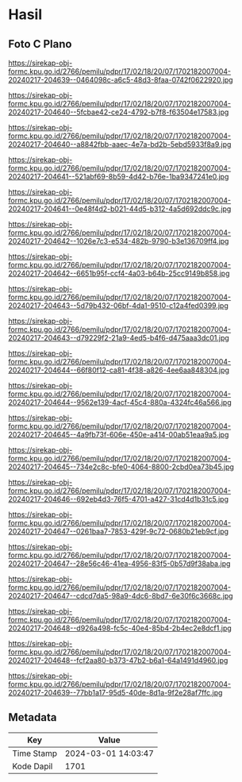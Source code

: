 # Hasil

## Foto C Plano

https://sirekap-obj-formc.kpu.go.id/2766/pemilu/pdpr/17/02/18/20/07/1702182007004-20240217-204639--0464098c-a6c5-48d3-8faa-0742f0622920.jpg

https://sirekap-obj-formc.kpu.go.id/2766/pemilu/pdpr/17/02/18/20/07/1702182007004-20240217-204640--5fcbae42-ce24-4792-b7f8-f63504e17583.jpg

https://sirekap-obj-formc.kpu.go.id/2766/pemilu/pdpr/17/02/18/20/07/1702182007004-20240217-204640--a8842fbb-aaec-4e7a-bd2b-5ebd5933f8a9.jpg

https://sirekap-obj-formc.kpu.go.id/2766/pemilu/pdpr/17/02/18/20/07/1702182007004-20240217-204641--521abf69-8b59-4d42-b76e-1ba9347241e0.jpg

https://sirekap-obj-formc.kpu.go.id/2766/pemilu/pdpr/17/02/18/20/07/1702182007004-20240217-204641--0e48f4d2-b021-44d5-b312-4a5d692ddc9c.jpg

https://sirekap-obj-formc.kpu.go.id/2766/pemilu/pdpr/17/02/18/20/07/1702182007004-20240217-204642--1026e7c3-e534-482b-9790-b3e136709ff4.jpg

https://sirekap-obj-formc.kpu.go.id/2766/pemilu/pdpr/17/02/18/20/07/1702182007004-20240217-204642--6651b95f-ccf4-4a03-b64b-25cc9149b858.jpg

https://sirekap-obj-formc.kpu.go.id/2766/pemilu/pdpr/17/02/18/20/07/1702182007004-20240217-204643--5d79b432-06bf-4da1-9510-c12a4fed0399.jpg

https://sirekap-obj-formc.kpu.go.id/2766/pemilu/pdpr/17/02/18/20/07/1702182007004-20240217-204643--d79229f2-21a9-4ed5-b4f6-d475aaa3dc01.jpg

https://sirekap-obj-formc.kpu.go.id/2766/pemilu/pdpr/17/02/18/20/07/1702182007004-20240217-204644--66f80f12-ca81-4f38-a826-4ee6aa848304.jpg

https://sirekap-obj-formc.kpu.go.id/2766/pemilu/pdpr/17/02/18/20/07/1702182007004-20240217-204644--9562e139-4acf-45c4-880a-4324fc46a566.jpg

https://sirekap-obj-formc.kpu.go.id/2766/pemilu/pdpr/17/02/18/20/07/1702182007004-20240217-204645--4a9fb73f-606e-450e-a414-00ab51eaa9a5.jpg

https://sirekap-obj-formc.kpu.go.id/2766/pemilu/pdpr/17/02/18/20/07/1702182007004-20240217-204645--734e2c8c-bfe0-4064-8800-2cbd0ea73b45.jpg

https://sirekap-obj-formc.kpu.go.id/2766/pemilu/pdpr/17/02/18/20/07/1702182007004-20240217-204646--692eb4d3-76f5-4701-a427-31cd4d1b31c5.jpg

https://sirekap-obj-formc.kpu.go.id/2766/pemilu/pdpr/17/02/18/20/07/1702182007004-20240217-204647--0261baa7-7853-429f-9c72-0680b21eb9cf.jpg

https://sirekap-obj-formc.kpu.go.id/2766/pemilu/pdpr/17/02/18/20/07/1702182007004-20240217-204647--28e56c46-41ea-4956-83f5-0b57d9f38aba.jpg

https://sirekap-obj-formc.kpu.go.id/2766/pemilu/pdpr/17/02/18/20/07/1702182007004-20240217-204647--cdcd7da5-98a9-4dc6-8bd7-6e30f6c3668c.jpg

https://sirekap-obj-formc.kpu.go.id/2766/pemilu/pdpr/17/02/18/20/07/1702182007004-20240217-204648--d926a498-fc5c-40e4-85b4-2b4ec2e8dcf1.jpg

https://sirekap-obj-formc.kpu.go.id/2766/pemilu/pdpr/17/02/18/20/07/1702182007004-20240217-204648--fcf2aa80-b373-47b2-b6a1-64a1491d4960.jpg

https://sirekap-obj-formc.kpu.go.id/2766/pemilu/pdpr/17/02/18/20/07/1702182007004-20240217-204639--77bb1a17-95d5-40de-8d1a-9f2e28af7ffc.jpg


## Metadata

| Key        | Value               |
| ---------- | ------------------- |
| Time Stamp | 2024-03-01 14:03:47 |
| Kode Dapil | 1701                |



